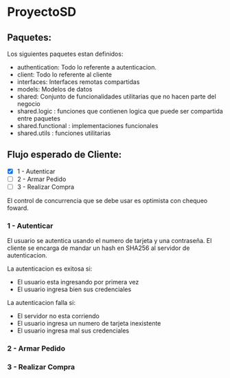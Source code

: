 # ProyectoSD

## Paquetes:

Los siguientes paquetes estan definidos:
- authentication: Todo lo referente a autenticacion. 
- client: Todo lo referente al cliente
- interfaces: Interfaces remotas compartidas
- models: Modelos de datos
- shared: Conjunto de funcionalidades utilitarias que no hacen parte del negocio
- shared.logic : funciones que contienen logica que puede ser compartida entre paquetes
- shared.functional : implementaciones funcionales
- shared.utils : funciones utilitarias

## Flujo esperado de Cliente:

- [X] 1 - Autenticar
- [ ] 2 - Armar Pedido
- [ ] 3 - Realizar Compra

El control de concurrencia que se debe usar es optimista con chequeo foward.

### 1 - Autenticar

El usuario se autentica usando el numero de tarjeta y una contraseña. El cliente se encarga de mandar un hash en SHA256 al servidor de autenticacion.

La autenticacion es exitosa si:
- El usuario esta ingresando por primera vez
- El usuario ingresa bien sus credenciales

La autenticacion falla si:
- El servidor no esta corriendo
- El usuario ingresa un numero de tarjeta inexistente
- El usuario ingresa mal sus credenciales

### 2 - Armar Pedido
### 3 - Realizar Compra
